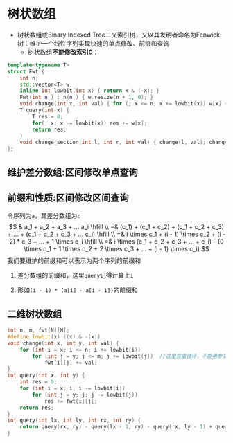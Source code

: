 # 树状数组

+ 树状数组或Binary Indexed Tree二叉索引树，又以其发明者命名为Fenwick树：维护一个线性序列实现快速的单点修改、前缀和查询
  + 树状数组**不能修改索引0**；


```c++
template<typename T>
struct Fwt {
    int n;
    std::vector<T> w;
    inline int lowbit(int x) { return x & (-x); }
    Fwt(int n_) : n(n_) { w.resize(n + 1, 0); }
    void change(int x, int val) { for (; x <= n; x += lowbit(x)) w[x] += val; }
    T query(int x) {
        T res = 0;
        for(; x; x -= lowbit(x)) res += w[x];
        return res;
    }
    void change_section(int l, int r, int val) { change(l, val); change(r + 1, -val); }
};
```

## 维护差分数组:区间修改单点查询

## 前缀和性质:区间修改区间查询

令序列为`a`，其差分数组为`c`
$$
& a_1   + a_2 + a_3 + ... a_i \hfill \\
=& (c_1) + (c_1 + c_2) + (c_1 + c_2 + c_3) + ... + (c_1 + c_2 + c_3 + ... c_i) \hfill \\
=& i \times c_1 + (i - 1) \times c_2 + (i - 2) * c_3 + ... + 1 \times c_i \hfill \\
=& i \times (c_1 + c_2 + c_3 + ... + c_i) - (0 \times c_1 + 1 \times c_2 + 2 \times c_3 + ... + (i - 1) \times c_i)
$$
我们要维护的前缀和可以表示为两个序列的前缀和

1. 差分数组的前缀和，这里`query`记得计算上`i`

2. 形如`(i - 1) * (a[i] - a[i - 1])`的前缀和

## 二维树状数组

```c++
int n, m, fwt[N][M];
#define lowbit(x) ((x) & -(x))
void change(int x, int y, int val) {
    for (int i = x; i <= n; i += lowbit(i))
        for (int j = y; j <= m; j += lowbit(j))  //这里双重循环，不能用参变量直接来了
            fwt[i][j] += val;
}
int query(int x, int y) {
    int res = 0;
    for (int i = x; i; i -= lowbit(i))
        for (int j = y; j; j -= lowbit(j))
            res += fwt[i][j];
	return res;
}
int query(int lx, int ly, int rx, int ry) {
    return query(rx, ry) - query(lx - 1, ry) - query(rx, ly - 1) + query(lx - 1, ly - 1);
}
```
